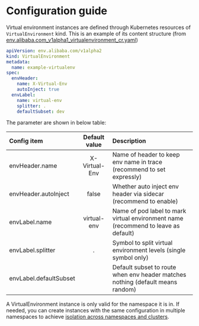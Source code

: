 # Configuration guide

Virtual environment instances are defined through Kubernetes resources of `VirtualEnvironment` kind. This is an example of its content structure (from [env.alibaba.com_v1alpha1_virtualenvironment_cr.yaml](https://github.com/alibaba/virtual-environment/blob/master/deploy/crds/env.alibaba.com_v1alpha1_virtualenvironment_cr.yaml))

```yaml
apiVersion: env.alibaba.com/v1alpha2
kind: VirtualEnvironment
metadata:
  name: example-virtualenv
spec:
  envHeader:
    name: X-Virtual-Env
    autoInject: true
  envLabel:
    name: virtual-env
    splitter: .
    defaultSubset: dev
```

The parameter are shown in below table:

| Config item            | Default value | Description  |
| :--------              | :-----:       | :---- |
| envHeader.name         | X-Virtual-Env | Name of header to keep env name in trace (recommend to set expressly) |
| envHeader.autoInject   | false         | Whether auto inject env header via sidecar (recommend to enable) |
| envLabel.name          | virtual-env   | Name of pod label to mark virtual environment name (recommend to leave as default) |
| envLabel.splitter      | .             | Symbol to split virtual environment levels (single symbol only) |
| envLabel.defaultSubset |               | Default subset to route when env header matches nothing (default means random) |

A VirtualEnvironment instance is only valid for the namespace it is in. If needed, you can create instances with the same configuration in multiple namespaces to achieve [isolation across namespaces and clusters](en-us/ve/cross-cluster.md).
